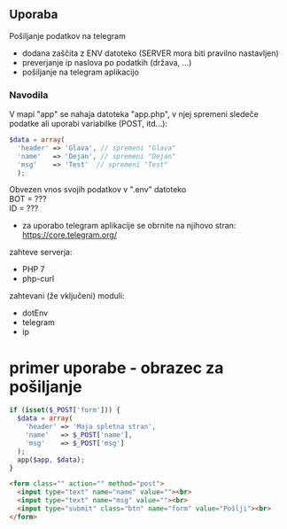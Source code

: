 ## Uporaba

Pošiljanje podatkov na telegram
- dodana zaščita z ENV datoteko (SERVER mora biti pravilno nastavljen)
- preverjanje ip naslova po podatkih (država, ...)
- pošiljanje na telegram aplikacijo


### Navodila

V mapi "app" se nahaja datoteka "app.php", v
njej spremeni sledeče podatke ali uporabi variabilke (POST, itd...):
```php
$data = array(
  'header' => 'Glava', // spremeni "Glava"
  'name'   => 'Dejan', // spremeni "Dejan"
  'msg'    => 'Test'  // spremeni "Test"
  );
```
Obvezen vnos svojih podatkov v ".env" datoteko\
BOT = ??? \
ID = ???
* za uporabo telegram aplikacije se obrnite na njihovo stran:\
https://core.telegram.org/

zahteve serverja:
- PHP 7
- php-curl

zahtevani (že vključeni) moduli:
- dotEnv
- telegram
- ip

# primer uporabe - obrazec za pošiljanje

```PHP
if (isset($_POST['form'])) {
  $data = array(
    'header' => 'Moja spletna stran',
    'name'   => $_POST['name'],
    'msg'    => $_POST['msg']
  );
  app($app, $data);
}
```
```html
<form class="" action="" method="post">
  <input type="text" name="name" value=""><br>
  <input type="text" name="msg" value=""><br>
  <input type="submit" class="btn" name="form" value="Pošlji"><br>
</form>
```
